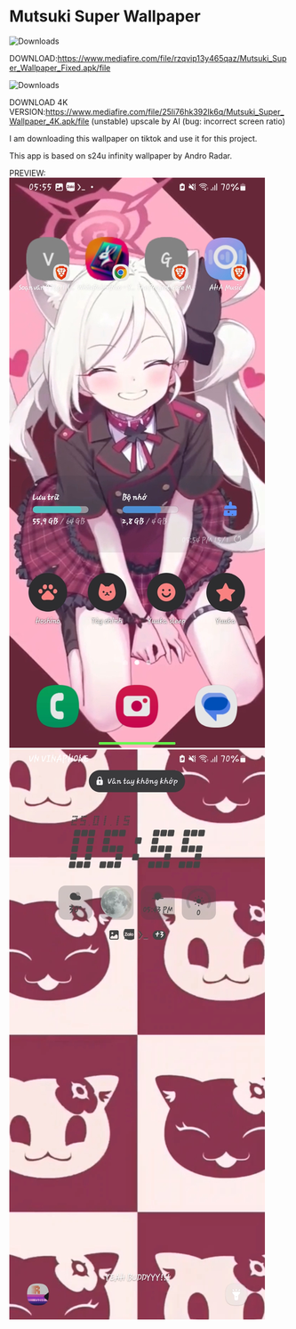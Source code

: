 # Mutsuki Super Wallpaper

![Downloads](https://img.shields.io/badge/Status-Stable-green)

DOWNLOAD:https://www.mediafire.com/file/rzqvip13y465qaz/Mutsuki_Super_Wallpaper_Fixed.apk/file

![Downloads](https://img.shields.io/badge/Status-Unstable-red)

DOWNLOAD 4K VERSION:https://www.mediafire.com/file/25li76hk392lk6q/Mutsuki_Super_Wallpaper_4K.apk/file (unstable) upscale by AI (bug: incorrect screen ratio)

I am downloading this wallpaper on tiktok and use it for this project.

This app is based on s24u infinity wallpaper by Andro Radar.

PREVIEW:
![Preview](preview.jpg)
![Preview](preview2.jpg)

 
